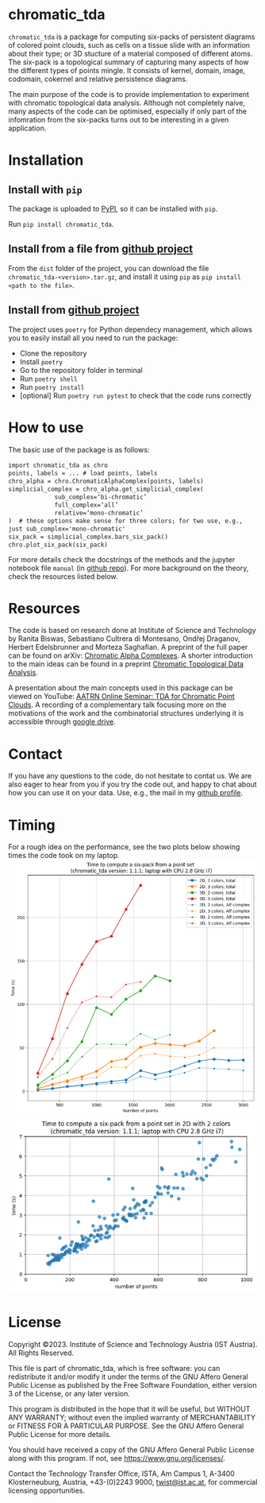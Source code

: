 # chromatic_tda

`chromatic_tda` is a package for computing six-packs of persistent diagrams of colored point clouds, such as cells on a tissue slide with an information about their type; or 3D stucture of a material composed of different atoms. The six-pack is a topological summary of capturing many aspects of how the different types of points mingle. It consists of kernel, domain, image, codomain, cokernel and relative persistence diagrams.

The main purpose of the code is to provide implementation to experiment with chromatic topological data analysis. Although not completely naive, many aspects of the code can be optimised, especially if only part of the infomration from the six-packs turns out to be interesting in a given application.

# Installation

## Install with `pip`

The package is uploaded to [PyPI](https://pypi.org/project/chromatic-tda/), so it can be installed with `pip`.

Run `pip install chromatic_tda`.

## Install from a file from [github project](https://github.com/OnDraganov/chromatic-tda)

From the `dist` folder of the project, you can download the file `chromatic_tda-<version>.tar.gz`, and install it using `pip` as `pip install <path to the file>`.

## Install from [github project](https://github.com/OnDraganov/chromatic-tda)

The project uses `poetry` for Python dependecy management, which allows you to easily install all you need to run the package:

- Clone the repository
- Install `poetry`
- Go to the repository folder in terminal
- Run `poetry shell`
- Run `poetry install`
- [optional] Run `poetry run pytest` to check that the code runs correctly

# How to use

The basic use of the package is as follows:
```
import chromatic_tda as chro
points, labels = ... # load points, labels
chro_alpha = chro.ChromaticAlphaComplex(points, labels) simplicial_complex = chro_alpha.get_simplicial_complex(
             sub_complex=‘bi-chromatic’
             full_complex=‘all’
             relative=‘mono-chromatic’
)  # these options make sense for three colors; for two use, e.g., just sub_complex='mono-chromatic'
six_pack = simplicial_complex.bars_six_pack()
chro.plot_six_pack(six_pack)
```

For more details check the docstrings of the methods and the jupyter notebook file `manual` (in [github repo](https://github.com/OnDraganov/chromatic-tda)). For more background on the theory, check the resources listed below.


# Resources

The code is based on research done at Institute of Science and Technology by Ranita Biswas, Sebastiano Cultrera di Montesano, Ondřej Draganov, Herbert Edelsbrunner and Morteza Saghafian. A preprint of the full paper can be found on arXiv: [Chromatic Alpha Complexes](https://arxiv.org/abs/2212.03128). A shorter introduction to the main ideas can be found in a preprint [Chromatic Topological Data Analysis](https://arxiv.org/abs/2406.04102).

A presentation about the main concepts used in this package can be viewed on YouTube: [AATRN Online Seminar: TDA for Chromatic Point Clouds](https://youtu.be/HIqiF00yKaw). A recording of a complementary talk focusing more on the motivations of the work and the combinatorial structures underlying it is accessible through [google drive](https://drive.google.com/file/d/1RBiGlgY4mlRL59eAVmMLrgBCZYN97QnZ/view).

# Contact

If you have any questions to the code, do not hesitate to contat us. We are also eager to hear from you if you try the code out, and happy to chat about how you can use it on your data. Use, e.g., the mail in my [github profile](https://github.com/OnDraganov).

# Timing

For a rough idea on the performance, see the two plots below showing times the code took on my laptop.
<img src="img/timing_1.1.1.png" width="500px">
<img src="img/timing_2d_2c_200exp.png" width="500px">
# License

Copyright ©2023. Institute of Science and Technology Austria (IST Austria). All Rights Reserved.  

This file is part of chromatic_tda, which is free software: you can redistribute it and/or modify it under the terms of the GNU Affero General Public License as published by the Free Software Foundation, either version 3 of the License, or any later version.
 
This program is distributed in the hope that it will be useful, but WITHOUT ANY WARRANTY; without even the implied warranty of MERCHANTABILITY or FITNESS FOR A PARTICULAR PURPOSE. See the GNU Affero General Public License for more details.
 
You should have received a copy of the GNU Affero General Public License along with this program. If not, see <https://www.gnu.org/licenses/>.
 
Contact the Technology Transfer Office, ISTA, Am Campus 1, A-3400 Klosterneuburg, Austria, +43-(0)2243 9000, twist@ist.ac.at, for commercial licensing opportunities.
